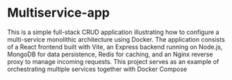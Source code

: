 # Multiservice-app

This is a simple full-stack CRUD application illustrating how to configure a multi-service monolithic architecture using Docker. The application consists of a React frontend built with Vite, an Express backend running on Node.js, MongoDB for data persistence, Redis for caching, and an Nginx reverse proxy to manage incoming requests. This project serves as an example of orchestrating multiple services together with Docker Compose
